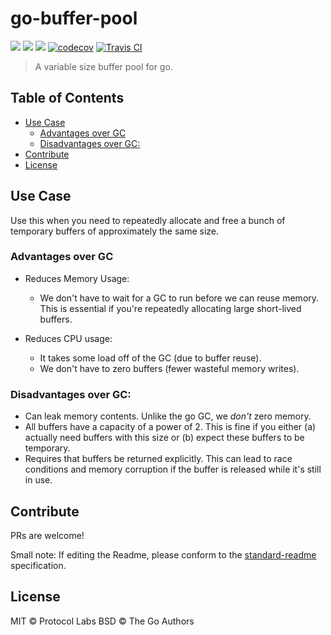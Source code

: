 go-buffer-pool
==================

[![](https://img.shields.io/badge/made%20by-Protocol%20Labs-blue.svg?style=flat-square)](https://protocol.ai)
[![](https://img.shields.io/badge/project-libp2p-blue.svg?style=flat-square)](https://libp2p.io/)
[![](https://img.shields.io/badge/freenode-%23libp2p-blue.svg?style=flat-square)](https://webchat.freenode.net/?channels=%23libp2p)
[![codecov](https://codecov.io/gh/libp2p/go-buffer-pool/branch/master/graph/badge.svg)](https://codecov.io/gh/libp2p/go-buffer-pool)
[![Travis CI](https://travis-ci.org/libp2p/go-buffer-pool.svg?branch=master)](https://travis-ci.org/libp2p/go-buffer-pool)

> A variable size buffer pool for go.

## Table of Contents

- [Use Case](#use-case)
    - [Advantages over GC](#advantages-over-gc)
    - [Disadvantages over GC:](#disadvantages-over-gc)
- [Contribute](#contribute)
- [License](#license)

## Use Case

Use this when you need to repeatedly allocate and free a bunch of temporary buffers of approximately the same size.

### Advantages over GC

* Reduces Memory Usage:
  * We don't have to wait for a GC to run before we can reuse memory. This is essential if you're repeatedly allocating large short-lived buffers.

* Reduces CPU usage:
  * It takes some load off of the GC (due to buffer reuse).
  * We don't have to zero buffers (fewer wasteful memory writes).

### Disadvantages over GC:

* Can leak memory contents. Unlike the go GC, we *don't* zero memory.
* All buffers have a capacity of a power of 2. This is fine if you either (a) actually need buffers with this size or (b) expect these buffers to be temporary.
* Requires that buffers be returned explicitly. This can lead to race conditions and memory corruption if the buffer is released while it's still in use.

## Contribute

PRs are welcome!

Small note: If editing the Readme, please conform to the [standard-readme](https://github.com/RichardLitt/standard-readme) specification.

## License

MIT © Protocol Labs
BSD © The Go Authors
